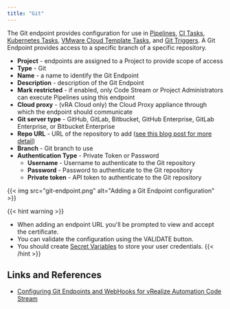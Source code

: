```yaml
---
title: "Git"
---
```


The Git endpoint provides configuration for use in [Pipelines](/pipelines/#pipeline-configuration), [CI Tasks](/pipelines/tasks/ci), [Kubernetes Tasks](/pipelines/tasks/kubernetes), [VMware Cloud Template Tasks](/pipelines/tasks/cloud-template), and [Git Triggers](/triggers/git). A Git Endpoint provides access to a specific branch of a specific repository.

* **Project** - endpoints are assigned to a Project to provide scope of access
* **Type** - Git
* **Name** - a name to identify the Git Endpoint
* **Description** - description of the Git Endpoint
* **Mark restricted** - if enabled, only Code Stream or Project Administrators can execute Pipelines using this endpoint
* **Cloud proxy** - (vRA Cloud only) the Cloud Proxy appliance through which the endpoint should communicate
* **Git server type** - GitHub, GitLab, Bitbucket, GitHub Enterprise, GitLab Enterprise, or Bitbucket Enterprise
* **Repo URL** - URL of the repository to add ([see this blog post for more detail](https://blogs.vmware.com/management/2020/11/configuring-git-endpoints-and-webhooks-for-vrealize-automation-code-stream.html))
* **Branch** - Git branch to use
* **Authentication Type** - Private Token or Password
    * **Username** - Username to authenticate to the Git repository
    * **Password** - Password to authenticate to the Git repository
    * **Private token** - API token to authenticate to the Git repository

{{< img src="git-endpoint.png" alt="Adding a Git Endpoint configuration" >}}

{{< hint warning >}}
* When adding an endpoint URL you'll be prompted to view and accept the certificate.
* You can validate the configuration using the VALIDATE button.
* You should create [Secret Variables](/configure/variables) to store your user credentials.
{{< /hint >}}

## Links and References
* [Configuring Git Endpoints and WebHooks for vRealize Automation Code Stream](https://blogs.vmware.com/management/2020/11/configuring-git-endpoints-and-webhooks-for-vrealize-automation-code-stream.html)